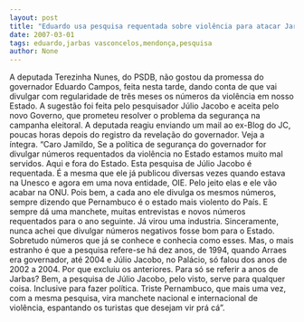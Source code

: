 ```yaml
---
layout: post
title: "Eduardo usa pesquisa requentada sobre violência para atacar Jarbas e Mendonça. Estamos mal, reclama tucana"
date: 2007-03-01
tags: eduardo,jarbas vasconcelos,mendonça,pesquisa
author: None
---
```

A deputada Terezinha Nunes, do PSDB, não gostou da promessa do governador Eduardo Campos, feita nesta tarde, dando conta de que vai divulgar com regularidade de três meses os números da violência em nosso Estado. A sugestão foi feita pelo pesquisador Júlio Jacobo e aceita pelo novo Governo, que prometeu resolver o problema da segurança na campanha eleitoral.
A deputada reagiu enviando um mail ao ex-Blog do JC, poucas horas depois do registro da revelação do governador. Veja a íntegra.
“Caro Jamildo,
Se a política de segurança do governador for divulgar números requentados da violência no Estado estamos muito mal servidos. 
Aqui e fora do Estado. 
Esta pesquisa de Júlio Jacobo é requentada. 
É a mesma que ele já publicou diversas vezes quando estava na Unesco e agora em uma nova entidade, OIE. 
Pelo jeito elas e ele vão acabar na ONU.
Pois bem, a cada ano ele divulga os mesmos números, sempre dizendo que Pernambuco é o estado mais violento do País. 
E sempre dá uma manchete, muitas entrevistas e novos números requentados para o ano seguinte. 
Já virou uma industria. 
Sinceramente, nunca achei que divulgar números negativos fosse bom para o Estado. 
Sobretudo números que já se conhece e conhecia como esses. 
Mas, o mais estranho é que a pesquisa refere-se há dez anos, de 1994, quando Arraes era governador, até 2004 e Júlio Jacobo, no Palácio, só falou dos anos de 2002 a 2004. 
Por que excluiu os anteriores. 
Para só se referir a anos de Jarbas? 
Bem, a pesquisa de Júlio Jacobo, pelo visto, serve para qualquer coisa. 
Inclusive para fazer política. 
Triste Pernambuco, que mais uma vez, com a mesma pesquisa, vira manchete nacional e internacional de violência, espantando os turistas que desejam vir prá cá”. 
